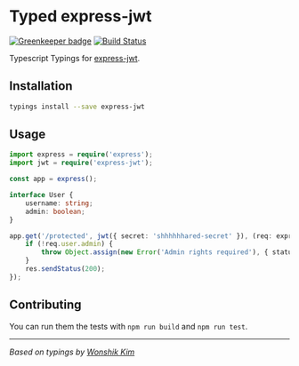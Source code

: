 # Typed express-jwt

[![Greenkeeper badge](https://badges.greenkeeper.io/types/npm-express-jwt.svg)](https://greenkeeper.io/)
[![Build Status](https://travis-ci.org/types/npm-express-jwt.svg?branch=master)](https://travis-ci.org/types/npm-express-jwt)

Typescript Typings for [express-jwt](https://github.com/auth0/express-jwt).

## Installation
```sh
typings install --save express-jwt
```

## Usage

```ts
import express = require('express');
import jwt = require('express-jwt');

const app = express();

interface User {
    username: string;
    admin: boolean;
}

app.get('/protected', jwt({ secret: 'shhhhhhared-secret' }), (req: express.Request & jwt.Authenticated<User>, res: express.Response) {
    if (!req.user.admin) {
        throw Object.assign(new Error('Admin rights required'), { status: 401 });
    }
    res.sendStatus(200);
});

```


## Contributing
You can run them the tests with `npm run build` and `npm run test`.

--------------------------------

_Based on typings by [Wonshik Kim](https://github.com/wokim/)_
